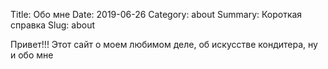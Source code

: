 Title: Обо мне
Date: 2019-06-26
Category: about
Summary: Короткая справка 
Slug: about

Привет!!!
Этот сайт о моем любимом деле, об искусстве кондитера, ну и обо мне
